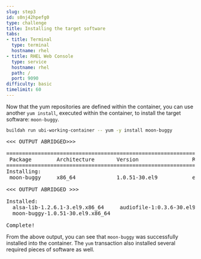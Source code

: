 ```yaml
---
slug: step3
id: s0nj42hpefg0
type: challenge
title: Installing the target software
tabs:
- title: Terminal
  type: terminal
  hostname: rhel
- title: RHEL Web Console
  type: service
  hostname: rhel
  path: /
  port: 9090
difficulty: basic
timelimit: 60
---
```

Now that the yum repositories are defined within the container, you can use
another `yum install`, executed within the container, to install the target
software: `moon-buggy`.

```bash
buildah run ubi-working-container -- yum -y install moon-buggy
```

<pre class="file">
<<< OUTPUT ABRIDGED>>>

==============================================================================================
 Package        Architecture       Version                 Repository          Size
==============================================================================================
Installing:
 moon-buggy     x86_64             1.0.51-30.el9           epel                79 k

<<< OUTPUT ABRIDGED >>>

Installed:
  alsa-lib-1.2.6.1-3.el9.x86_64     audiofile-1:0.3.6-30.el9.x86_64   esound-libs-1:0.2.41-27.el9.x86_64   flac-libs-1.3.3-9.el9.x86_64   libogg-2:1.3.4-6.el9.x86_64  
  moon-buggy-1.0.51-30.el9.x86_64  

Complete!
</pre>

From the above output, you can see that `moon-buggy` was successfully installed
into the container.  The `yum` transaction also installed several required
pieces of software as well.
